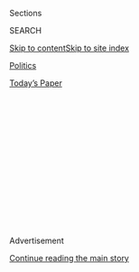 <div id="app">

<div>

<div>

<div>

<div class="NYTAppHideMasthead css-1q2w90k e1suatyy0">

<div class="section css-ui9rw0 e1suatyy2">

<div class="css-eph4ug er09x8g0">

<div class="css-6n7j50">

</div>

<span class="css-1dv1kvn">Sections</span>

<div class="css-10488qs">

<span class="css-1dv1kvn">SEARCH</span>

</div>

[Skip to content](#site-content)[Skip to site
index](#site-index)

</div>

<div id="masthead-section-label" class="css-1wr3we4 eaxe0e00">

[Politics](https://www.nytimes3xbfgragh.onion/section/politics)

</div>

<div class="css-10698na e1huz5gh0">

</div>

</div>

<div id="masthead-bar-one" class="section hasLinks css-15hmgas e1csuq9d3">

<div class="css-uqyvli e1csuq9d0">

</div>

<div class="css-1uqjmks e1csuq9d1">

</div>

<div class="css-9e9ivx">

[](https://myaccount.nytimes3xbfgragh.onion/auth/login?response_type=cookie&client_id=vi)

</div>

<div class="css-1bvtpon e1csuq9d2">

[Today’s
Paper](https://www.nytimes3xbfgragh.onion/section/todayspaper)

</div>

</div>

</div>

</div>

<div data-aria-hidden="false">

<div id="site-content" data-role="main">

<div>

<div class="css-1aor85t" style="opacity:0.000000001;z-index:-1;visibility:hidden">

<div class="css-1hqnpie">

<div class="css-epjblv">

<span class="css-17xtcya">[Politics](/section/politics)</span><span class="css-x15j1o">|</span><span class="css-fwqvlz">Targeting
Conservative Terrain, Democrats Look to Independent Challengers in
Alaska</span>

</div>

<div class="css-k008qs">

<div class="css-1iwv8en">

<span class="css-18z7m18"></span>

<div>

</div>

</div>

<span class="css-1n6z4y">https://nyti.ms/3hrsOx7</span>

<div class="css-1705lsu">

<div class="css-4xjgmj">

<div class="css-4skfbu" data-role="toolbar" data-aria-label="Social Media Share buttons, Save button, and Comments Panel with current comment count" data-testid="share-tools">

  - 
  - 
  - 
  - 
    
    <div class="css-6n7j50">
    
    </div>

  - 

</div>

</div>

</div>

</div>

</div>

</div>

<div class="css-13pd83m">

</div>

<div id="top-wrapper" class="css-1sy8kpn">

<div id="top-slug" class="css-l9onyx">

Advertisement

</div>

[Continue reading the main
story](#after-top)

<div class="ad top-wrapper" style="text-align:center;height:100%;display:block;min-height:250px">

<div id="top" class="place-ad" data-position="top" data-size-key="top">

</div>

</div>

<div id="after-top">

</div>

</div>

<div>

<div id="sponsor-wrapper" class="css-1hyfx7x">

<div id="sponsor-slug" class="css-19vbshk">

Supported by

</div>

[Continue reading the main
story](#after-sponsor)

<div id="sponsor" class="ad sponsor-wrapper" style="text-align:center;height:100%;display:block">

</div>

<div id="after-sponsor">

</div>

</div>

<div class="css-186x18t">

</div>

<div class="css-1vkm6nb ehdk2mb0">

# Targeting Conservative Terrain, Democrats Look to Independent Challengers in Alaska

</div>

The bids of two congressional candidates are shaping up as crucial tests
of whether a centrist label can overcome resistance to Democrats in a
conservative-leaning state.

<div class="css-79elbk" data-testid="photoviewer-wrapper">

<div class="css-z3e15g" data-testid="photoviewer-wrapper-hidden">

</div>

<div class="css-1a48zt4 ehw59r15" data-testid="photoviewer-children">

![<span class="css-16f3y1r e13ogyst0" data-aria-hidden="true">Alyse
Galvin is challenging Representative Don Young, the longest-serving
member of the House, in a bid that has become increasingly competitive
in recent
weeks.</span><span class="css-cnj6d5 e1z0qqy90" itemprop="copyrightHolder"><span class="css-1ly73wi e1tej78p0">Credit...</span><span><span>Ash
Adams for The New York
Times</span></span></span>](https://static01.graylady3jvrrxbe.onion/images/2020/09/13/us/politics/13dc-alaska1/merlin_176868747_253a3353-557a-4e03-afd6-e1f905d42ca2-articleLarge.jpg?quality=75&auto=webp&disable=upscale)

</div>

</div>

<div class="css-18e8msd">

<div class="css-vp77d3 epjyd6m0">

<div class="css-hus3qt ey68jwv0" data-aria-hidden="true">

[![Carl
Hulse](https://static01.graylady3jvrrxbe.onion/images/2018/06/14/multimedia/author-carl-hulse/author-carl-hulse-thumbLarge.png
"Carl Hulse")](https://www.nytimes3xbfgragh.onion/by/carl-hulse)

</div>

<div class="css-1baulvz">

By [<span class="css-1baulvz last-byline" itemprop="name">Carl
Hulse</span>](https://www.nytimes3xbfgragh.onion/by/carl-hulse)

</div>

</div>

  - Sept. 12, 2020, <span class="css-epvm6">11:27 a.m.
    ET</span>

  - 
    
    <div class="css-4xjgmj">
    
    <div class="css-d8bdto" data-role="toolbar" data-aria-label="Social Media Share buttons, Save button, and Comments Panel with current comment count" data-testid="share-tools">
    
      - 
      - 
      - 
      - 
        
        <div class="css-6n7j50">
        
        </div>
    
      - 
    
    </div>
    
    </div>

</div>

</div>

<div class="section meteredContent css-1r7ky0e" name="articleBody" itemprop="articleBody">

<div class="css-1fanzo5 StoryBodyCompanionColumn">

<div class="css-53u6y8">

PALMER, Alaska — Reaching into remote territory where they usually have
little chance of victory, Democrats are mounting serious efforts to pick
up Senate and House conservative-leaning seats here, reflecting rising
hopes about their chances of winning control of the Senate and
tightening their grip on the House.

And the party doesn’t even have candidates on the November ballot.

The candidates challenging incumbent Republicans, Senator Dan Sullivan
and Representative Don Young, who is currently the longest-serving
member of the House, are both running as independents. Their bids, once
viewed as long shots, have become increasingly competitive in recent
weeks, and are shaping up as crucial tests of whether a centrist label
can overcome resistance to Democrats in a conservative-leaning state
that has been rocked by the economic consequences of the coronavirus
pandemic.

That steep downturn — and a grim national political environment for
Republicans that has tracked with President Trump’s sagging approval
ratings for much of the year — have helped put the challengers, Al Gross
in the Senate contest and Alyse Galvin in the House fight, in striking
distance of incumbents who were once considered safe. Those candidates
say that, if elected, their lack of partisan allegiance will allow them
to focus more on what is best for the state in a Congress in which there
is rapidly dwindling tolerance for daylight between lawmakers and their
parties on policy matters.

“I would say I am not a very good Democrat and I’m not a very good
Republican,” said Dr. Gross, a former orthopedic surgeon and commercial
fisherman who has not previously sought office but whose family has a
political pedigree in Alaska. “Some of my values are in alignment with
the Democratic Party and some are in alignment with the Republican
Party. As a senator, I will always do what I think is best for the
state, irrespective of partisanship.”

</div>

</div>

<div class="css-1fanzo5 StoryBodyCompanionColumn">

<div class="css-53u6y8">

Their opponents are toiling to tie them as closely as possible to
Democrats, noting that both Dr. Gross and Ms. Galvin have been endorsed
by the party’s leaders in Washington and have said they would align with
their caucuses in Congress if elected.

Republicans call the centrist label a charade intended to distract
voters from the fact that if Democrats swept into power, the two
independents would be members of Democratic majorities led by Speaker
Nancy Pelosi and Senator Chuck Schumer of New York.

“I think they are absolutely pretending,” Mr. Sullivan said last Sunday
as a largely mask-eschewing crowd enthusiastically greeted him at an
agriculture fair in the conservative Mat-Su Valley about 40 miles
outside Anchorage. “If people identify him with the policies and being
part of a Chuck Schumer Senate majority, I think they will reject it.”

“It is way to try to get votes,” said Mr. Young, who called the
independent status “nonsense.” “I think it is a little bit
dishonest.”

</div>

</div>

<div class="css-a7yk8a e73j0it0">

<div class="css-1xdhyk6 erfvjey0">

<span class="css-1ly73wi e1tej78p0">Image</span>

<div class="css-zjzyr8">

<div data-testid="lazyimage-container" style="height:386.6666666666667px">

</div>

</div>

</div>

<span class="css-16f3y1r e13ogyst0" data-aria-hidden="true">“I would say
I am not a very good Democrat and I’m not a very good Republican,” said
Al Gross, who is running for the
Senate.</span><span class="css-cnj6d5 e1z0qqy90" itemprop="copyrightHolder"><span class="css-1ly73wi e1tej78p0">Credit...</span><span>Ash
Adams for The New York
Times</span></span>

<div class="css-1xdhyk6 erfvjey0">

<span class="css-1ly73wi e1tej78p0">Image</span>

<div class="css-zjzyr8">

<div data-testid="lazyimage-container" style="height:386.6666666666667px">

</div>

</div>

</div>

<span class="css-16f3y1r e13ogyst0" data-aria-hidden="true">“I think
they are absolutely pretending,” said Senator Dan Sullivan, the
Republican
incumbent.</span><span class="css-cnj6d5 e1z0qqy90" itemprop="copyrightHolder"><span class="css-1ly73wi e1tej78p0">Credit...</span><span>Ash
Adams for The New York Times</span></span>

</div>

<div class="css-1fanzo5 StoryBodyCompanionColumn">

<div class="css-53u6y8">

Ms. Galvin, an education activist who lost to Mr. Young two years ago,
is the latest to try to dethrone the irascible dean of the House, who
has repelled many challengers over his 24 terms. But polls show a close
race.

</div>

</div>

<div class="css-1fanzo5 StoryBodyCompanionColumn">

<div class="css-53u6y8">

Ms. Galvin said that the terrible economy, crushing expense of health
care in Alaska and the erosion of Mr. Young’s power because of committee
term limits and minority-party status have provided an opening to topple
the only person the vast majority of Alaskans have ever known as their
congressman. He was first elected in a special election in 1973.

“Unfortunately, he can no longer deliver,” she said, adding that with
only a single House seat, Alaska cannot afford to surrender influence.
“There is only one voice there for us. It has to be somebody who is
energetic, passionate, knows Alaska.”

With most voters in Alaska unaffiliated with either party and state
residents famously embracing rugged individualism, the independent label
can be powerful and has bolstered candidates for governor in the past.
In 2016, Democrats began allowing independents to run in the party’s
primaries, opening the door to candidacies like those of Ms. Galvin and
Dr. Gross, who both easily won the Democratic contests in August.

The congressional battle in Alaska is being waged against a backdrop of
a suffering state. Alaska’s economy was in recession and hurting before
the onset of the pandemic, at times recording the highest unemployment
rate in the nation. Now, the virus and its consequences have devastated
three pillars of the state’s economy: the oil industry, commercial
fisheries and tourism.

It was a lost summer for the state, which typically draws hundreds of
thousands of visitors to experience its sweeping vistas and abundant
wildlife — many via cruise ship. The shutdown of the tourism industry
was painfully visible over Labor Day weekend as downtown Anchorage was
virtually empty, devoid of the usual throngs of people browsing at
souvenir shops and enjoying fresh seafood at craft breweries and
restaurants.

“It is like a ghost town,” Ms. Galvin said as she sat outside her aging
motor home plastered with campaign
signs.

</div>

</div>

<div class="css-a7yk8a e73j0it0">

<div class="css-1xdhyk6 erfvjey0">

<span class="css-1ly73wi e1tej78p0">Image</span>

<div class="css-zjzyr8">

<div data-testid="lazyimage-container" style="height:380.8666666666667px">

</div>

</div>

</div>

<span class="css-16f3y1r e13ogyst0" data-aria-hidden="true">The
congressional battle in Alaska is being waged against a backdrop of a
suffering
state.</span><span class="css-cnj6d5 e1z0qqy90" itemprop="copyrightHolder"><span class="css-1ly73wi e1tej78p0">Credit...</span><span>Ash
Adams for The New York
Times</span></span>

<div class="css-1xdhyk6 erfvjey0">

<span class="css-1ly73wi e1tej78p0">Image</span>

<div class="css-zjzyr8">

<div data-testid="lazyimage-container" style="height:380.8666666666667px">

</div>

</div>

</div>

<span class="css-16f3y1r e13ogyst0" data-aria-hidden="true">The virus
and its consequences have devastated the state’s oil industry,
commercial fisheries and
tourism.</span><span class="css-cnj6d5 e1z0qqy90" itemprop="copyrightHolder"><span class="css-1ly73wi e1tej78p0">Credit...</span><span>Ash
Adams for The New York Times</span></span>

</div>

<div class="css-1fanzo5 StoryBodyCompanionColumn">

<div class="css-53u6y8">

Dr. Gross, who said he had been drawn into the race by Mr. Sullivan’s
vote to repeal the Affordable Care Act, said his opponent had failed to
come to grips with the depth of the state’s economic plight.

“There is not a lot of hope for jobs and new opportunities here in
Alaska and Dan is not recognizing what is holding back the economy and
doing anything about it,” said Dr. Gross, who wrote an op-ed asking,
“Where are the cranes?,” referring to the sight of construction cranes
as a sign of economic growth. “There is fricking construction all over
the place. There is none here.”

Mr. Sullivan conceded that Alaska had “taken it on the chin” and agreed
that the struggling economy could encourage some voters to consider a
change. But he said a Democratically controlled Washington would be
disastrous for his state, pointing to the Green New Deal, which would
restrict energy development.

Working to leverage his relationship with President Trump, Mr. Sullivan,
who remains a colonel in the Marine reserves, said he had won gains for
Alaska in Pentagon funding, federal law enforcement presence and energy
projects that would be endangered by a Democratic takeover and what he
called the party’s “anti-Alaska agenda.”

“The question for Alaskans in this election in my view is, ‘Do you have
a senator who is going to continue to fight it, or empower it?’” he
said.

In a state that prizes Alaskan heritage, the Senate candidates have both
sought to establish their bona fides. Dr. Gross, whose father was
attorney general in the 1970s, has emphasized a personal history that
includes killing a grizzly bear he says sneaked up on him as he was duck
hunting. Mr. Sullivan, a native of Ohio, opened his campaign with an ad
featuring his wife, Julie, a member of a native Athabascan family that
she says “goes back generations with deep ties to our land and culture.”

</div>

</div>

<div class="css-1fanzo5 StoryBodyCompanionColumn">

<div class="css-53u6y8">

In the House race, Ms. Galvin, who lost to Mr. Young by six points in
2018 while running as an independent, has assembled a grass-roots
campaign, using her activist background to organize more than 150
virtual meetings with groups of Alaskans gathered in their
homes.

</div>

</div>

<div class="css-a7yk8a e73j0it0">

<div class="css-1xdhyk6 erfvjey0">

<span class="css-1ly73wi e1tej78p0">Image</span>

<div class="css-zjzyr8">

<div data-testid="lazyimage-container" style="height:473.66666666666663px">

</div>

</div>

</div>

<span class="css-16f3y1r e13ogyst0" data-aria-hidden="true">Ms. Galvin
said the chance to have a representative with the standing to influence
Democrats was all the more reason to elect her to promote Alaskan views
on energy and other
issues.</span><span class="css-cnj6d5 e1z0qqy90" itemprop="copyrightHolder"><span class="css-1ly73wi e1tej78p0">Credit...</span><span>Ash
Adams for The New York
Times</span></span>

<div class="css-1xdhyk6 erfvjey0">

<span class="css-1ly73wi e1tej78p0">Image</span>

<div class="css-zjzyr8">

<div data-testid="lazyimage-container" style="height:474.31111111111113px">

</div>

</div>

</div>

<span class="css-16f3y1r e13ogyst0" data-aria-hidden="true">Mr. Young
dismissed Ms. Galvin’s claim that he had lost his clout in Washington
and said she would accomplish little if elected because she lacked
seniority.</span><span class="css-cnj6d5 e1z0qqy90" itemprop="copyrightHolder"><span class="css-1ly73wi e1tej78p0">Credit...</span><span>Ash
Adams for The New York Times</span></span>

</div>

<div class="css-1fanzo5 StoryBodyCompanionColumn">

<div class="css-53u6y8">

Her campaign material is careful to note that she is a third-generation
Alaskan. She is promoting a “cradle all-the-way-to career” education
system and, noting that her grandmother had to ration prescription
drugs, a push to cut health care costs that are consistently among the
highest in the nation. She has raised more money than Mr. Young and
received more total votes in the primary than he did.

Mr. Young, 87, acknowledged that he was in a fight and had begun
behaving accordingly. He flew back to Washington last month during the
House’s summer recess to vote in favor of a Democratic bill [to bolster
the Postal
Service](https://www.nytimes3xbfgragh.onion/2020/08/22/us/politics/usps-bill-congress-vote.html),
one of only 26 Republicans to support it over Mr. Trump’s veto threat.
(Mr. Young has been outspoken in defense of Alaska’s bypass mail
program, which subsidizes shipments to the state.)

But he dismissed his opponent’s claim that he had lost his clout in
Washington, and said that Ms. Galvin would accomplish little if elected
because she lacked seniority.

“I have the expertise and the know-how,” he said in an interview. “She
has never held elective office. Freshmen cannot deliver,” he added. “You
don’t hang around that body that long and not make friends on both sides
of the aisle.”

As for how long he intends to remain in office, Mr. Young replied, “God
will decide that, or the voters.”

</div>

</div>

<div class="css-1fanzo5 StoryBodyCompanionColumn">

<div class="css-53u6y8">

In his new television ad titled “Allegiance,” Mr. Young argues that Ms.
Galvin would be beholden to Democrats, noting that she has been endorsed
by Mr. Pelosi, who he says would “shut down Alaska.”

But Ms. Galvin said the influence she held with Democrats would give her
stronger standing to promote Alaskan views on energy and other issues.

“I will be in the majority as an independent, helping them to understand
Alaska,” she said. “Their ears will be open more.”

“Fresh voices right now are needed,” she said.

</div>

</div>

<div>

</div>

</div>

<div>

</div>

<div>

</div>

<div>

</div>

<div>

<div id="bottom-wrapper" class="css-1ede5it">

<div id="bottom-slug" class="css-l9onyx">

Advertisement

</div>

[Continue reading the main
story](#after-bottom)

<div id="bottom" class="ad bottom-wrapper" style="text-align:center;height:100%;display:block;min-height:90px">

</div>

<div id="after-bottom">

</div>

</div>

</div>

</div>

</div>

## Site Index

<div>

</div>

## Site Information Navigation

  - [© <span>2020</span> <span>The New York Times
    Company</span>](https://help.nytimes3xbfgragh.onion/hc/en-us/articles/115014792127-Copyright-notice)

<!-- end list -->

  - [NYTCo](https://www.nytco.com/)
  - [Contact
    Us](https://help.nytimes3xbfgragh.onion/hc/en-us/articles/115015385887-Contact-Us)
  - [Work with us](https://www.nytco.com/careers/)
  - [Advertise](https://nytmediakit.com/)
  - [T Brand Studio](http://www.tbrandstudio.com/)
  - [Your Ad
    Choices](https://www.nytimes3xbfgragh.onion/privacy/cookie-policy#how-do-i-manage-trackers)
  - [Privacy](https://www.nytimes3xbfgragh.onion/privacy)
  - [Terms of
    Service](https://help.nytimes3xbfgragh.onion/hc/en-us/articles/115014893428-Terms-of-service)
  - [Terms of
    Sale](https://help.nytimes3xbfgragh.onion/hc/en-us/articles/115014893968-Terms-of-sale)
  - [Site
    Map](https://spiderbites.nytimes3xbfgragh.onion)
  - [Help](https://help.nytimes3xbfgragh.onion/hc/en-us)
  - [Subscriptions](https://www.nytimes3xbfgragh.onion/subscription?campaignId=37WXW)

</div>

</div>

</div>

</div>
